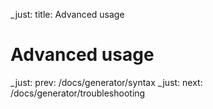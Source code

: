 _just: title: Advanced usage
# Advanced usage

_just: prev: /docs/generator/syntax
_just: next: /docs/generator/troubleshooting